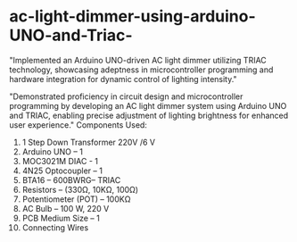 # ac-light-dimmer-using-arduino-UNO-and-Triac-


"Implemented an Arduino UNO-driven AC light dimmer utilizing TRIAC technology, showcasing adeptness in microcontroller programming and hardware integration for dynamic control of lighting intensity."

"Demonstrated proficiency in circuit design and microcontroller programming by developing an AC light dimmer system using Arduino UNO and TRIAC, enabling precise adjustment of lighting brightness for enhanced user experience."
Components Used:
1. 1 Step Down Transformer 220V /6 V
2. Arduino UNO – 1
3. MOC3021M DIAC - 1
4. 4N25 Optocoupler – 1
5. BTA16 – 600BWRG– TRIAC
6. Resistors – (330Ω, 10KΩ, 100Ω)
7. Potentiometer (POT) – 100KΩ
8. AC Bulb – 100 W, 220 V
9. PCB Medium Size – 1
10. Connecting Wires
